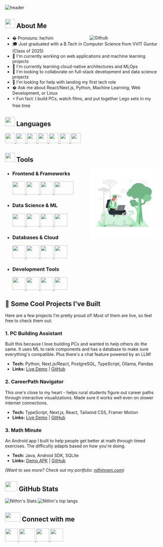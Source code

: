 ![header](https://capsule-render.vercel.app/api?type=waving&color=gradient&customColorList=10&height=300&section=header&text=Hi,%20I'm%20Nithin%20!!%20👋&fontSize=60&animation=fadeIn&fontAlignY=38&desc={Software%20Development}%20∪%20{Artificial%20Intelligence}&descAlignY=51&descAlign=62)

<!-- ![](https://komarev.com/ghpvc/?username=nithinramkalava&label=PROFILE+VIEWS&color=dc143c) -->

<h2> <img src="https://cdn.edu.buncee.com/assets/48c9418aae96bd73814084fb7a379840/animation-imagination-speachbubble-0325820.gif" width=32px height=30px> About Me </h2>

<img width="45%" align="right" alt="Github" src="https://raw.githubusercontent.com/rahulbanerjee26/githubProfileReadmeGenerator/47a1a7b035154ce002fffc42e803b6ca8acbc4f3/gifs/git-header.svg" />


- � Pronouns: he/him
- 🎓 Just graduated with a B.Tech in Computer Science from VVIT Guntur (Class of 2025)
- 🔭 I'm currently working on web applications and machine learning projects
- 🌱 I'm currently learning cloud-native architectures and MLOps
- 👯 I'm looking to collaborate on full-stack development and data science projects
- 🤔 I'm looking for help with landing my first tech role
- � Ask me about React/Next.js, Python, Machine Learning, Web Development, or Linux
- ⚡ Fun fact: I build PCs, watch films, and put together Lego sets in my free time

<!-- Languages -->

<h2> <img src = "https://raw.githubusercontent.com/rahulbanerjee26/githubProfileReadmeGenerator/main/gifs/code.gif" width = 32px height=30px> Languages </h2>
<a href= https://www.python.org/> <img width ='32px' height='32px' src ='https://raw.githubusercontent.com/rahulbanerjee26/githubAboutMeGenerator/main/icons/python.svg'> </a>
<a href= https://github.com/?tab=repositories&q=&type=&language=javascript&sort= > <img width ='32px' height='32px' src ='https://raw.githubusercontent.com/rahulbanerjee26/githubAboutMeGenerator/main/icons/javascript.svg'> </a>
<a href= https://github.com/?tab=repositories&q=&type=&language=typescript&sort= > <img width ='32px' height='32px' src ='https://raw.githubusercontent.com/rahulbanerjee26/githubAboutMeGenerator/main/icons/typescript.svg'> </a>
<a href= https://github.com/?tab=repositories&q=&type=&language=java&sort= > <img width ='32px' height='32px' src ='https://www.svgrepo.com/show/303388/java-4-logo.svg'> </a>
<a href= https://github.com/?tab=repositories&q=&type=&language=c&sort= > <img width ='32px' height='32px' src ='https://raw.githubusercontent.com/rahulbanerjee26/githubAboutMeGenerator/main/icons/c.svg'> </a>
<a href= https://github.com/?tab=repositories&q=&type=&language=html&sort= > <img width ='32px' height='32px' src ='https://upload.wikimedia.org/wikipedia/commons/thumb/3/38/HTML5_Badge.svg/2048px-HTML5_Badge.svg.png'> </a>
<a href= https://github.com/?tab=repositories&q=&type=&language=sql&sort= > <img width ='32px' height='32px' src ='https://raw.githubusercontent.com/rahulbanerjee26/githubAboutMeGenerator/main/icons/postgresql.svg'> </a>

<!-- Tools -->

<h2> <img src = "https://media.baamboozle.com/uploads/images/486794/1632048628_42571.gif" width = 32px height=30px> Tools </h2>

<img width="45%" align="right" alt="Github" src="./assets/llustration Header.gif" />

- <h3>Frontend & Frameworks</h3>
  <a href= https://reactjs.org/> <img width ='42px' height='42px' src ='https://upload.wikimedia.org/wikipedia/commons/thumb/a/a7/React-icon.svg/2300px-React-icon.svg.png'> </a>
  <a href= https://nextjs.org/> <img width ='42px' height='42px' src ='https://upload.wikimedia.org/wikipedia/commons/thumb/8/8e/Nextjs-logo.svg/800px-Nextjs-logo.svg.png'> </a>
  <a href= https://tailwindcss.com/> <img width ='42px' height='42px' src ='https://upload.wikimedia.org/wikipedia/commons/thumb/d/d5/Tailwind_CSS_Logo.svg/2048px-Tailwind_CSS_Logo.svg.png'> </a>
  <a href= https://nodejs.org/> <img width ='62px' height='42px' src ='https://upload.wikimedia.org/wikipedia/commons/thumb/d/d9/Node.js_logo.svg/1280px-Node.js_logo.svg.png'> </a>

- <h3>Data Science & ML</h3>
  <a href= https://www.tensorflow.org/> <img width ='42px' height='42px' src ='https://upload.wikimedia.org/wikipedia/commons/thumb/2/2d/Tensorflow_logo.svg/957px-Tensorflow_logo.svg.png'> </a>
  <a href= https://pytorch.org/> <img width ='42px' height='42px' src ='https://upload.wikimedia.org/wikipedia/commons/thumb/1/10/PyTorch_logo_icon.svg/1200px-PyTorch_logo_icon.svg.png'> </a>
  <a href= https://pandas.pydata.org/> <img width ='42px' height='42px' src ='https://upload.wikimedia.org/wikipedia/commons/thumb/2/22/Pandas_mark.svg/1200px-Pandas_mark.svg.png'> </a>
  <a href= https://scikit-learn.org/> <img width ='42px' height='42px' src ='https://upload.wikimedia.org/wikipedia/commons/thumb/0/05/Scikit_learn_logo_small.svg/2560px-Scikit_learn_logo_small.svg.png'> </a>

- <h3>Databases & Cloud</h3>
  <a href= https://www.postgresql.org/> <img width ='42px' height='42px' src ='https://upload.wikimedia.org/wikipedia/commons/thumb/2/29/Postgresql_elephant.svg/1200px-Postgresql_elephant.svg.png'> </a>
  <a href= https://www.mongodb.com/> <img width ='42px' height='42px' src ='https://cdn.worldvectorlogo.com/logos/mongodb-icon-1.svg'> </a>
  <a href= https://aws.amazon.com/> <img width ='42px' height='42px' src ='https://upload.wikimedia.org/wikipedia/commons/thumb/9/93/Amazon_Web_Services_Logo.svg/2560px-Amazon_Web_Services_Logo.svg.png'> </a>
  <a href= https://cloud.google.com/> <img width ='42px' height='42px' src ='https://upload.wikimedia.org/wikipedia/commons/thumb/0/01/Google-cloud-platform.svg/2048px-Google-cloud-platform.svg.png'> </a>

- <h3>Development Tools</h3>
  <a href= https://git-scm.com/> <img width ='42px' height='42px' src ='https://upload.wikimedia.org/wikipedia/commons/thumb/3/3f/Git_icon.svg/1200px-Git_icon.svg.png'> </a>
  <a href= https://www.docker.com/> <img width ='42px' height='42px' src ='https://www.docker.com/wp-content/uploads/2022/03/vertical-logo-monochromatic.png'> </a>
  <a href= https://vercel.com/> <img width ='42px' height='42px' src ='https://assets.vercel.com/image/upload/v1662130559/nextjs/Icon_dark_background.png'> </a>
  <a href= https://code.visualstudio.com/> <img width ='42px' height='42px' src ='https://upload.wikimedia.org/wikipedia/commons/thumb/9/9a/Visual_Studio_Code_1.35_icon.svg/2048px-Visual_Studio_Code_1.35_icon.svg.png'> </a>

## 🚀 Some Cool Projects I've Built

Here are a few projects I'm pretty proud of! Most of them are live, so feel free to check them out:

### 1. PC Building Assistant
Built this because I love building PCs and wanted to help others do the same. It uses ML to rank components and has a database to make sure everything's compatible. Plus there's a chat feature powered by an LLM!
- **Tech:** Python, Next.js/React, PostgreSQL, TypeScript, Ollama, Pandas
- **Links:** [Live Demo](https://pcbuilder-ai.vercel.app/) | [GitHub](https://github.com/nithinramkalava/build-your-pc)

### 2. CareerPath Navigator
This one's close to my heart - helps rural students figure out career paths through interactive visualizations. Made sure it works well even on slower internet connections.
- **Tech:** TypeScript, Next.js, React, Tailwind CSS, Framer Motion
- **Links:** [Live Demo](https://careerpath-nav.vercel.app/) | [GitHub](https://github.com/nithinramkalava/CareerPath-Navigator)

### 3. Math Minute
An Android app I built to help people get better at math through timed exercises. The difficulty adapts based on how you're doing.
- **Tech:** Java, Android SDK, SQLite
- **Links:** [Demo APK](https://github.com/nithinramkalava/Math-Minute/releases/tag/debug-releases) | [GitHub](https://github.com/nithinramkalava/Math-Minute)

_(Want to see more? Check out my portfolio: [nithinram.com](https://nithinram.com))_

<h2> <img src='https://octodex.github.com/images/daftpunktocat-guy.gif' width='40px' height=32px> GitHub Stats </h2>

![Nithin's Stats](https://github-readme-stats.vercel.app/api?username=nithinramkalava&theme=dracula&show_icons=true&hide_border=true&count_private=true&bg_color=DEG,5A2B7A,9D1B27,A57434&title_color=FFFFFF&text_color=FFFFFF&border_color=000000&layout=compact&include_all_commits=true&line_height=20&card_width=350)
![Nithin's top langs](https://github-readme-stats.vercel.app/api/top-langs/?username=nithinramkalava&hide=Roff&bg_color=DEG,5A2B7A,9D1B27,A57434&title_color=FFFFFF&text_color=FFFFFF&border_color=000000&layout=compact&include_all_commits=true&count_private=true&card_width=350)

<h2> <img src='https://raw.githubusercontent.com/rahulbanerjee26/githubProfileReadmeGenerator/main/gifs/handShake.gif' width="50px" height=30px> Connect with me </h2>

<a href="https://linkedin.com/in/nithinramkalava"> <img width='42px' height='42px' src='https://cdn-icons-png.flaticon.com/512/174/174857.png'> </a>
<a href="mailto:contact@nithinram.com"> <img width='52px' height='42px' src='https://upload.wikimedia.org/wikipedia/commons/thumb/7/7e/Gmail_icon_%282020%29.svg/2560px-Gmail_icon_%282020%29.svg.png'> </a>
<a href="https://www.instagram.com/nithinramkalava/"> <img width='42px' height='42px' src='https://upload.wikimedia.org/wikipedia/commons/thumb/e/e7/Instagram_logo_2016.svg/2048px-Instagram_logo_2016.svg.png'> </a>
<a href="https://twitter.com/nithinramkalava"> <img width='42px' height='42px' src='https://www.iconpacks.net/icons/2/free-twitter-logo-icon-2429-thumb.png'> </a>

